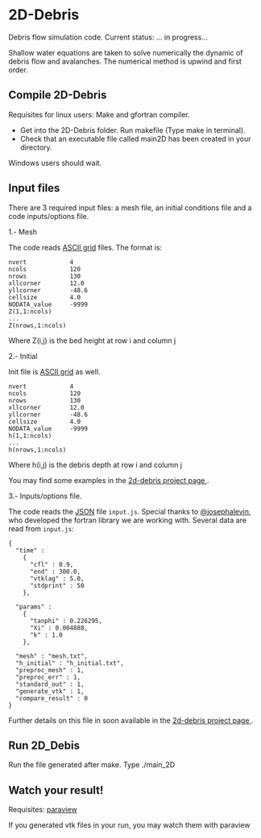 2D-Debris
=========

Debris flow simulation code. Current status: ... in progress...

Shallow water equations are taken to solve numerically the dynamic of debris flow and avalanches. The numerical method is upwind and first order.


Compile 2D-Debris
-----------------

Requisites for linux users: Make and gfortran compiler. 

* Get into the 2D-Debris folder. Run makefile (Type make in terminal).
* Check that an executable file called main2D has been created in your directory. 

Windows users should wait. 

Input files
-----------

There are 3 required input files: a mesh file, an initial conditions file and a code inputs/options file.

1.- Mesh

The code reads [ASCII grid](http://en.wikipedia.org/wiki/Esri_grid) files. The format is:

    nvert      	     4
    ncols      	     120
    nrows      	     130
    xllcorner  	     12.0
    yllcorner 	     -48.6
    cellsize	     4.0
    NODATA_value     -9999
    Z(1,1:ncols) 
    ...
    Z(nrows,1:ncols)

Where Z(i,j) is the bed height at row i and column j

2.- Initial

Init file is [ASCII grid](http://en.wikipedia.org/wiki/Esri_grid) as well. 

    nvert      	     4
    ncols      	     120
    nrows      	     130
    xllcorner  	     12.0
    yllcorner 	     -48.6
    cellsize	     4.0
    NODATA_value     -9999
    h(1,1:ncols) 
    ...
    h(nrows,1:ncols)

Where h(i,j) is the debris depth at row i and column j

You may find some examples in the [2d-debris project page ](http://guisanchez.github.com/2D-Debris/).

3.- Inputs/options file.

The code reads the [JSON](http://www.json.org/) file `input.js`. Special thanks to [@josephalevin](https://github.com/josephalevin/fson), who developed the fortran library we are working with. Several data are read from `input.js`:

    {
      "time" :
        {
          "cfl" : 0.9,
          "end" : 300.0,
          "vtklag" : 5.0,
          "stdprint" : 50
        },
      
      "params" :
        {
          "tanphi" : 0.226295,
          "Xi" : 0.004888,
          "k" : 1.0
        },
        
      "mesh" : "mesh.txt",
      "h_initial" : "h_initial.txt",
      "preproc_mesh" : 1,
      "preproc_err" : 1,
      "standard_out" : 1,
      "generate_vtk" : 1,
      "compare_result" : 0
    }
    	
Further details on this file in soon available in the [2d-debris project page ](http://guisanchez.github.com/2D-Debris/).

    
Run 2D_Debis
------------

Run the file generated after make. Type ./main_2D

Watch your result!
------------------

Requisites: [paraview](http://www.paraview.org)

If you generated vtk files in your run, you may watch them with paraview